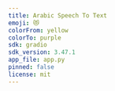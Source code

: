 ```yaml
---
title: Arabic Speech To Text
emoji: 😻
colorFrom: yellow
colorTo: purple
sdk: gradio
sdk_version: 3.47.1
app_file: app.py
pinned: false
license: mit
---
```

